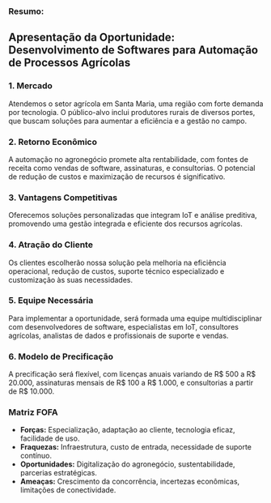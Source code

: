 ### Resumo:

## Apresentação da Oportunidade: Desenvolvimento de Softwares para Automação de Processos Agrícolas

### 1. Mercado
Atendemos o setor agrícola em Santa Maria, uma região com forte demanda por tecnologia. O público-alvo inclui produtores rurais de diversos portes, que buscam soluções para aumentar a eficiência e a gestão no campo.

### 2. Retorno Econômico
A automação no agronegócio promete alta rentabilidade, com fontes de receita como vendas de software, assinaturas, e consultorias. O potencial de redução de custos e maximização de recursos é significativo.

### 3. Vantagens Competitivas
Oferecemos soluções personalizadas que integram IoT e análise preditiva, promovendo uma gestão integrada e eficiente dos recursos agrícolas.

### 4. Atração do Cliente
Os clientes escolherão nossa solução pela melhoria na eficiência operacional, redução de custos, suporte técnico especializado e customização às suas necessidades.

### 5. Equipe Necessária
Para implementar a oportunidade, será formada uma equipe multidisciplinar com desenvolvedores de software, especialistas em IoT, consultores agrícolas, analistas de dados e profissionais de suporte e vendas.

### 6. Modelo de Precificação
A precificação será flexível, com licenças anuais variando de R$ 500 a R$ 20.000, assinaturas mensais de R$ 100 a R$ 1.000, e consultorias a partir de R$ 10.000.

### Matriz FOFA

- **Forças:** Especialização, adaptação ao cliente, tecnologia eficaz, facilidade de uso.
- **Fraquezas:** Infraestrutura, custo de entrada, necessidade de suporte contínuo.
- **Oportunidades:** Digitalização do agronegócio, sustentabilidade, parcerias estratégicas.
- **Ameaças:** Crescimento da concorrência, incertezas econômicas, limitações de conectividade.



